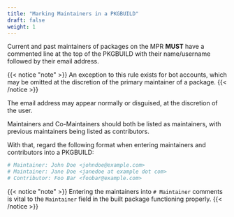 ```yaml
---
title: "Marking Maintainers in a PKGBUILD"
draft: false
weight: 1
---
```


Current and past maintainers of packages on the MPR **MUST** have a commented line at the top of the PKGBUILD with their name/username followed by their email address.

{{< notice "note" >}}
An exception to this rule exists for bot accounts, which may be omitted at the discretion of the primary maintainer of a package.
{{< /notice >}}

The email address may appear normally or disguised, at the discretion of the user.

Maintainers and Co-Maintainers should both be listed as maintainers, with previous maintainers being listed as contributors.

With that, regard the following format when entering maintainers and contributors into a PKGBUILD:

```sh
# Maintainer: John Doe <johndoe@example.com>
# Maintainer: Jane Doe <janedoe at example dot com>
# Contributor: Foo Bar <foobar@example.com>
```

{{< notice "note" >}}
Entering the maintainers into `# Maintainer` comments is vital to the `Maintainer` field in the built package functioning properly.
{{< /notice >}}
